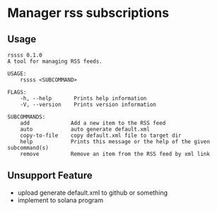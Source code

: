 # Manager rss subscriptions


## Usage

```
rssss 0.1.0
A tool for managing RSS feeds.

USAGE:
    rssss <SUBCOMMAND>

FLAGS:
    -h, --help       Prints help information
    -V, --version    Prints version information

SUBCOMMANDS:
    add             Add a new item to the RSS feed
    auto            auto generate default.xml
    copy-to-file    copy default.xml file to target dir
    help            Prints this message or the help of the given subcommand(s)
    remove          Remove an item from the RSS feed by xml link
```


## Unsupport Feature

- upload generate default.xml to github or something
- implement to solana program
